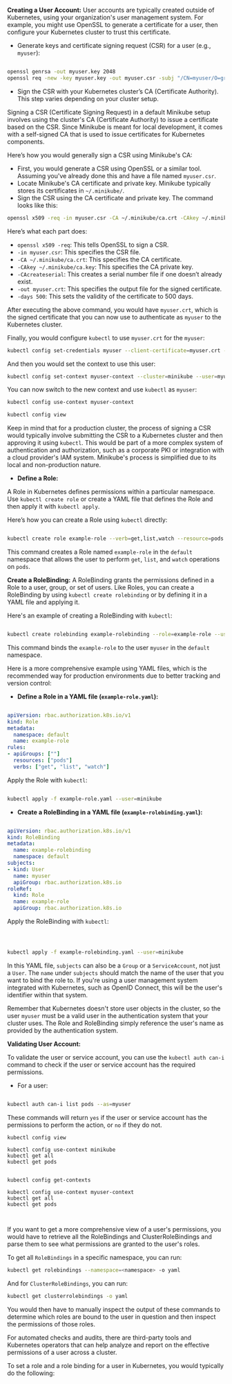 **Creating a User Account:**
User accounts are typically created outside of Kubernetes, using your organization's user management system. For example, you might use OpenSSL to generate a certificate for a user, then configure your Kubernetes cluster to trust this certificate.


- Generate keys and certificate signing request (CSR) for a user (e.g., `myuser`):

```sh

openssl genrsa -out myuser.key 2048
openssl req -new -key myuser.key -out myuser.csr -subj "/CN=myuser/O=group"

```
- Sign the CSR with your Kubernetes cluster’s CA (Certificate Authority). This step varies depending on your cluster setup.


Signing a CSR (Certificate Signing Request) in a default Minikube setup involves using the cluster's CA (Certificate Authority) to issue a certificate based on the CSR. Since Minikube is meant for local development, it comes with a self-signed CA that is used to issue certificates for Kubernetes components.

Here’s how you would generally sign a CSR using Minikube's CA:


- First, you would generate a CSR using OpenSSL or a similar tool. Assuming you've already done this and have a file named `myuser.csr`.
- Locate Minikube's CA certificate and private key. Minikube typically stores its certificates in `~/.minikube/`.
- Sign the CSR using the CA certificate and private key. The command looks like this:

```sh
openssl x509 -req -in myuser.csr -CA ~/.minikube/ca.crt -CAkey ~/.minikube/ca.key -CAcreateserial -out myuser.crt -days 500

```
Here’s what each part does:


- `openssl x509 -req`: This tells OpenSSL to sign a CSR.
- `-in myuser.csr`: This specifies the CSR file.
- `-CA ~/.minikube/ca.crt`: This specifies the CA certificate.
- `-CAkey ~/.minikube/ca.key`: This specifies the CA private key.
- `-CAcreateserial`: This creates a serial number file if one doesn’t already exist.
- `-out myuser.crt`: This specifies the output file for the signed certificate.
- `-days 500`: This sets the validity of the certificate to 500 days.

After executing the above command, you would have `myuser.crt`, which is the signed certificate that you can now use to authenticate as `myuser` to the Kubernetes cluster.

Finally, you would configure `kubectl` to use `myuser.crt` for the `myuser`:

```sh
kubectl config set-credentials myuser --client-certificate=myuser.crt --client-key=myuser.key

```
And then you would set the context to use this user:

```sh
kubectl config set-context myuser-context --cluster=minikube --user=myuser

```
You can now switch to the new context and use `kubectl` as `myuser`:

```sh
kubectl config use-context myuser-context

kubectl config view


```
Keep in mind that for a production cluster, the process of signing a CSR would typically involve submitting the CSR to a Kubernetes cluster and then approving it using `kubectl`. This would be part of a more complex system of authentication and authorization, such as a corporate PKI or integration with a cloud provider's IAM system. Minikube's process is simplified due to its local and non-production nature.


- **Define a Role:**
 
A Role in Kubernetes defines permissions within a particular namespace. Use `kubectl create role` or create a YAML file that defines the Role and then apply it with `kubectl apply`.

Here’s how you can create a Role using `kubectl` directly:

```sh

kubectl create role example-role --verb=get,list,watch --resource=pods --namespace=default

```
This command creates a Role named `example-role` in the `default` namespace that allows the user to perform `get`, `list`, and `watch` operations on `pods`.

**Create a RoleBinding:**
A RoleBinding grants the permissions defined in a Role to a user, group, or set of users. Like Roles, you can create a RoleBinding by using `kubectl create rolebinding` or by defining it in a YAML file and applying it.

Here's an example of creating a RoleBinding with `kubectl`:

```sh

kubectl create rolebinding example-rolebinding --role=example-role --user=myuser --namespace=default

```
This command binds the `example-role` to the user `myuser` in the `default` namespace.

Here is a more comprehensive example using YAML files, which is the recommended way for production environments due to better tracking and version control:


- **Define a Role in a YAML file (`example-role.yaml`):**

```yaml

apiVersion: rbac.authorization.k8s.io/v1
kind: Role
metadata:
  namespace: default
  name: example-role
rules:
- apiGroups: [""]
  resources: ["pods"]
  verbs: ["get", "list", "watch"]

```
Apply the Role with `kubectl`:

```sh

kubectl apply -f example-role.yaml --user=minikube

```
- **Create a RoleBinding in a YAML file (`example-rolebinding.yaml`):**

```yaml

apiVersion: rbac.authorization.k8s.io/v1
kind: RoleBinding
metadata:
  name: example-rolebinding
  namespace: default
subjects:
- kind: User
  name: myuser
  apiGroup: rbac.authorization.k8s.io
roleRef:
  kind: Role
  name: example-role
  apiGroup: rbac.authorization.k8s.io

```
Apply the RoleBinding with `kubectl`:

```sh



kubectl apply -f example-rolebinding.yaml --user=minikube

```

In this YAML file, `subjects` can also be a `Group` or a `ServiceAccount`, not just a `User`. The `name` under `subjects` should match the name of the user that you want to bind the role to. If you're using a user management system integrated with Kubernetes, such as OpenID Connect, this will be the user's identifier within that system.

Remember that Kubernetes doesn't store user objects in the cluster, so the user `myuser` must be a valid user in the authentication system that your cluster uses. The Role and RoleBinding simply reference the user's name as provided by the authentication system.





**Validating User Account:**

To validate the user or service account, you can use the `kubectl auth can-i` command to check if the user or service account has the required permissions.


- For a user:

```sh

kubectl auth can-i list pods --as=myuser

```

These commands will return `yes` if the user or service account has the permissions to perform the action, or `no` if they do not.


```
kubectl config view

kubectl config use-context minikube
kubectl get all
kubectl get pods


kubectl config get-contexts

kubectl config use-context myuser-context
kubectl get all
kubectl get pods



```


If you want to get a more comprehensive view of a user's permissions, you would have to retrieve all the RoleBindings and ClusterRoleBindings and parse them to see what permissions are granted to the user's roles.

To get all `RoleBindings` in a specific namespace, you can run:

```sh
kubectl get rolebindings --namespace=<namespace> -o yaml

```
And for `ClusterRoleBindings`, you can run:

```sh
kubectl get clusterrolebindings -o yaml

```
You would then have to manually inspect the output of these commands to determine which roles are bound to the user in question and then inspect the permissions of those roles.

For automated checks and audits, there are third-party tools and Kubernetes operators that can help analyze and report on the effective permissions of a user across a cluster.



To set a role and a role binding for a user in Kubernetes, you would typically do the following:


